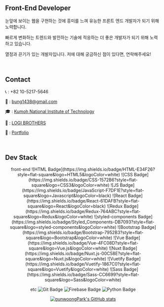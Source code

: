 ## Front-End Developer

눈앞에 보이는 웹을 구현하는 것에 흥미를 느껴 유능한 프론트 엔드 개발자가 되기 위해 노력합니다.

빠르게 변화하는 트렌드와 발전하는 기술에 적응하는 더 좋은 개발자가 되기 위해 노력하고 있습니다.

열정과 끈기가 있는 개발자입니다. 저에 대해 궁금하신 점이 있다면, 연락해주세요!

<br/>

## Contact

📞 : +82 10-5217-5646

📩 : bung1438@gmail.com

🎓 : [Kumoh National Institute of Technology](https://www.kumoh.ac.kr/ko/index.do)

🏢 : [LOGI BROTHERS](https://thewaytosunset.notion.site/thewaytosunset/We-Are-LOGI-BROTHERS-29fd0a77d6ef4e65ba66af7865ed6ce2)

🧑 : [Portfolio](https://gunwoongpark.github.io/portfolio/)

<br/>

## Dev Stack

<div align=center>
 front-end
 ![HTML Badge](https://img.shields.io/badge/HTML-E34F26?style=flat-square&logo=HTML5&logoColor=white)
 ![CSS Badge](https://img.shields.io/badge/CSS-1572B6?style=flat-square&logo=CSS3&logoColor=white)
 ![JS Badge](https://img.shields.io/badge/JavaScript-F7DF1E?style=flat-square&logo=Javascript&logoColor=black)
 ![React Badge](https://img.shields.io/badge/React-61DAFB?style=flat-square&logo=React&logoColor=black)
 ![Redux Badge](https://img.shields.io/badge/Redux-764ABC?style=flat-square&logo=Redux&logoColor=white)
 ![styled-components Badge](https://img.shields.io/badge/Styled_Components-DB7093?style=flat-square&logo=styled-components&logoColor=white)
 ![Bootstrap Badge](https://img.shields.io/badge/Bootstrap-7952B3?style=flat-square&logo=Bootstrap&logoColor=white)
 ![Vue Badge](https://img.shields.io/badge/Vue-4FC08D?style=flat-square&logo=Vue.js&logoColor=white)
 ![Nuxt Badge](https://img.shields.io/badge/Nuxt.js-00C58E?style=flat-square&logo=Nuxt.js&logoColor=white)
 ![Vuetify Badge](https://img.shields.io/badge/Vuetify-1867C0?style=flat-square&logo=Vuetify&logoColor=white)
 ![Sass Badge](https://img.shields.io/badge/Sass-CC6699?style=flat-square&logo=Sass&logoColor=white)
 
 etc
 ![Git Badge](https://img.shields.io/badge/Git-F05032?style=flat-square&logo=Git&logoColor=white)
 ![Firebase Badge](https://img.shields.io/badge/Firebase-FFCA28?style=flat-square&logo=Firebase&logoColor=black)
 ![Python Badge](https://img.shields.io/badge/Python-3776AB?style=flat-square&logo=Python&logoColor=white)
 
 [![gunwoongPark's GitHub stats](https://github-readme-stats.vercel.app/api?username=gunwoongPark&show_icons=true&theme=react)](https://github.com/gunwoongPark)
 <br/>
 
</div>
